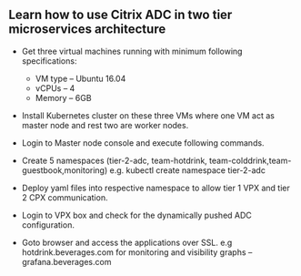 ## Learn how to use Citrix ADC in two tier microservices architecture

* Get three virtual machines running with minimum following specifications:
  - VM type – Ubuntu 16.04
  - vCPUs – 4 
  - Memory – 6GB

* Install Kubernetes cluster on these three VMs where one VM act as master node and rest two are worker nodes. 

* Login to Master node console and execute following commands.

* Create 5 namespaces (tier-2-adc, team-hotdrink, team-colddrink,team-guestbook,monitoring) e.g. kubectl create namespace tier-2-adc

* Deploy yaml files into respective namespace to allow tier 1 VPX and tier 2 CPX communication.

* Login to VPX box and check for the dynamically pushed ADC configuration.

* Goto browser and access the applications over SSL. e.g hotdrink.beverages.com for monitoring and visibility graphs – grafana.beverages.com
